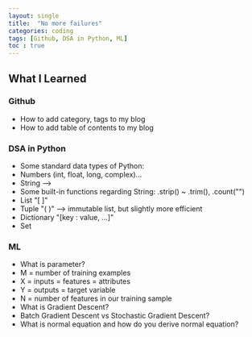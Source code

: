 ```yaml
---
layout: single
title:  "No more failures"
categories: coding
tags: [Github, DSA in Python, ML]
toc : true
---
```


## What I Learned

### Github

* How to add category, tags to my blog
* How to add table of contents to my blog

### DSA in Python

* Some standard data types of Python:
*   Numbers (int, float, long, complex)...
*   String --> 
*   Some built-in functions regarding String: .strip() ~ .trim(), .count("")
*   List "[ ]"
*   Tuple "( )" --> immutable list, but slightly more efficient
*   Dictionary "[key : value, ...]"
*   Set

### ML

* What is parameter?
* M = number of training examples
* X = inputs = features = attributes
* Y = outputs = target variable
* N = number of features in our training sample
* What is Gradient Descent?
* Batch Gradient Descent vs Stochastic Gradient Descent?
* What is normal equation and how do you derive normal equation?


